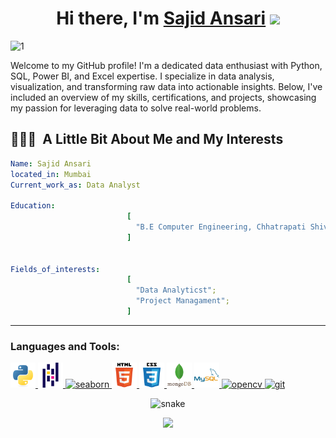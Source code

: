 <h1 align="center">Hi there, I'm <a href="https://www.linkedin.com/in/sajid-ansari-a18b26224/">Sajid Ansari</a>
<img src="https://github.com/blackcater/blackcater/raw/main/images/Hi.gif" height="32" /></h1>


![1](https://github.com/Sajid087/Sajid087/blob/master/Gradient%20Blue%20Modern%20Business%20Webinar%20Banner.png)

Welcome to my GitHub profile! I'm a dedicated data enthusiast with Python, SQL, Power BI, and Excel expertise. I specialize in data analysis, visualization, and transforming raw data into actionable insights. Below, I've included an overview of my skills, certifications, and projects, showcasing my passion for leveraging data to solve real-world problems.
</a>



<h2> 👨🏻‍💻 &nbsp;A Little Bit About Me and My Interests</h2>

```yaml
Name: Sajid Ansari
located_in: Mumbai
Current_work_as: Data Analyst

Education:
                          [
                            "B.E Computer Engineering, Chhatrapati Shivaji Maharaj Institute of Technology",
                          ]


Fields_of_interests:
                          [
                            "Data Analyticst";
                            "Project Managament";
                          ]
```
  
---  

<h3 align="left">Languages and Tools:</h3>
<p align="left"> 
<a href="https://www.python.org" target="_blank" rel="noreferrer">
<img src="https://raw.githubusercontent.com/devicons/devicon/master/icons/python/python-original.svg" alt="python" width="40" height="40"/> 
</a> 
<a href="https://pandas.pydata.org/" target="_blank" rel="noreferrer"> 
<img src="https://raw.githubusercontent.com/devicons/devicon/2ae2a900d2f041da66e950e4d48052658d850630/icons/pandas/pandas-original.svg" alt="pandas" width="40" height="40"/>
</a> 
<a href="https://seaborn.pydata.org/" target="_blank" rel="noreferrer"> 
<img src="https://seaborn.pydata.org/_images/logo-mark-lightbg.svg" alt="seaborn" width="40" height="40"/> 
</a> 
<a href="https://www.w3.org/html/" target="_blank" rel="noreferrer"> 
<img src="https://raw.githubusercontent.com/devicons/devicon/master/icons/html5/html5-original-wordmark.svg" alt="html5" width="40" height="40"/> 
</a> 
<a href="https://www.w3schools.com/css/" target="_blank" rel="noreferrer"> 
<img src="https://raw.githubusercontent.com/devicons/devicon/master/icons/css3/css3-original-wordmark.svg" alt="css3" width="40" height="40"/> 
</a> 
<a href="https://www.mongodb.com/" target="_blank" rel="noreferrer"> 
<img src="https://raw.githubusercontent.com/devicons/devicon/master/icons/mongodb/mongodb-original-wordmark.svg" alt="mongodb" width="40" height="40"/> 
</a> 
<a href="https://www.mysql.com/" target="_blank" rel="noreferrer"> 
<img src="https://raw.githubusercontent.com/devicons/devicon/master/icons/mysql/mysql-original-wordmark.svg" alt="mysql" width="40" height="40"/>
</a> 
<a href="https://opencv.org/" target="_blank" rel="noreferrer"> 
<img src="https://www.vectorlogo.zone/logos/opencv/opencv-icon.svg" alt="opencv" width="40" height="40"/> 
</a> 
<a href="https://git-scm.com/" target="_blank" rel="noreferrer"> 
<img src="https://www.vectorlogo.zone/logos/git-scm/git-scm-icon.svg" alt="git" width="40" height="40"/> 
</a>
</p>

<p align="center">
 <img width="1000" src="https://github.com/amanpinjar/amanpinjar/blob/main/assets/github-snake.svg" alt="snake"/>
</p>

<p align="center">
  <img src="https://capsule-render.vercel.app/api?type=waving&color=gradient&height=100&section=footer"/>
</p>
